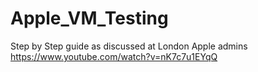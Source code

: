 # Apple_VM_Testing
Step by Step guide as discussed at London Apple admins https://www.youtube.com/watch?v=nK7c7u1EYqQ

